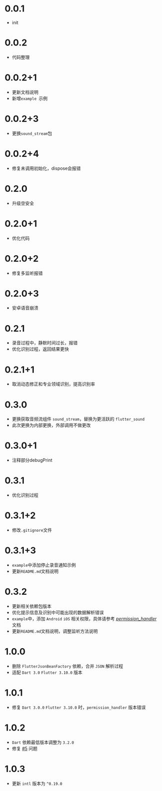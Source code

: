 # 0.0.1
 - init

# 0.0.2
 - 代码整理

# 0.0.2+1
 - 更新文档说明
 - 新增`example `示例
 
# 0.0.2+3
 - 更换`sound_stream`包

# 0.0.2+4
 - 修复未调用初始化，dispose会报错

# 0.2.0
 - 升级空安全

# 0.2.0+1
 - 优化代码

# 0.2.0+2
 - 修复多监听报错

# 0.2.0+3
 - 安卓语音崩溃

# 0.2.1
 - 录音过程中，静默时间过长，报错
 - 优化识别过程，返回结果更快

# 0.2.1+1
 - 取消动态修正和专业领域识别，提高识别率

# 0.3.0
 - 更换获取音频流组件 `sound_stream`，替换为更活跃的 `flutter_sound`
 - 此次更换为内部更换，外部调用不做更改

# 0.3.0+1
 - 注释部分debugPrint

# 0.3.1
 - 优化识别过程

# 0.3.1+2
 - 修改`.gitignore`文件

# 0.3.1+3
 - `example`中添加停止录音通知示例
 - 更新`README.md`文档说明

# 0.3.2
 - 更新相关依赖包版本
 - 优化提示信息及识别中可能出现的数据解析错误
 - `example`中，添加 `Android` `iOS` 相关权限，具体请参考 *[permission_handler](https://pub.dev/packages/permission_handler)* 文档
 - 更新`README.md`文档说明，调整监听方法说明

# 1.0.0
 - 删除 `FlutterJsonBeanFactory` 依赖，合并 `JSON` 解析过程
 - 适配 `Dart 3.0` `Flutter 3.10.0` 版本

# 1.0.1
- 修复 `Dart 3.0.0` `Flutter 3.10.0` 时，`permission_handler` 版本错误  

# 1.0.2
-  `Dart` 依赖最低版本调整为 `3.2.0`
- 修复 [#5](https://github.com/luo6luo/ifly_speech_recognition/issues/5) 问题

# 1.0.3
- 更新 `intl` 版本为 `^0.19.0`